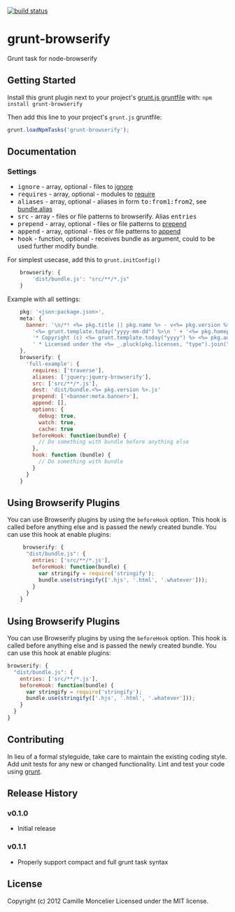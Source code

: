 [![build status](https://secure.travis-ci.org/pix/grunt-browserify.png)](http://travis-ci.org/pix/grunt-browserify)
# grunt-browserify

Grunt task for node-browserify

## Getting Started
Install this grunt plugin next to your project's [grunt.js gruntfile][getting_started] with: `npm install grunt-browserify`

Then add this line to your project's `grunt.js` gruntfile:

```javascript
grunt.loadNpmTasks('grunt-browserify');
```

[grunt]: https://github.com/cowboy/grunt
[getting_started]: https://github.com/cowboy/grunt/blob/master/docs/getting_started.md

## Documentation

### Settings

* <tt>ignore</tt> - array, optional - files to [ignore](https://github.com/substack/node-browserify/blob/master/doc/methods.markdown#bignorefile)
* <tt>requires</tt> - array, optional - modules to [require](https://github.com/substack/node-browserify/blob/master/doc/methods.markdown#brequirefile)
* <tt>aliases</tt> - array, optional - aliases in form <tt>to:from1:from2</tt>, see [bundle.alias](https://github.com/substack/node-browserify/blob/master/doc/methods.markdown#baliasto-from)
* <tt>src</tt> - array - files or file patterns to browserify. Alias <tt>entries</tt>
* <tt>prepend</tt> - array, optional - files or file patterns to [prepend](https://github.com/substack/node-browserify/blob/master/doc/methods.markdown#bprependcontent)
* <tt>append</tt> - array, optional - files or file patterns to [append](https://github.com/substack/node-browserify/blob/master/doc/methods.markdown#bappendcontent)
* <tt>hook</tt> - function, optional - receives bundle as argument, could to be used further modify bundle.


For simplest usecase, add this to ```grunt.initConfig()```

```javascript
    browserify: {
        'dist/bundle.js': "src/**/*.js"
    }
```

Example with all settings:

```javascript
    pkg: '<json:package.json>',
    meta: {
      banner: '\n/*! <%= pkg.title || pkg.name %> - v<%= pkg.version %> - ' +
        '<%= grunt.template.today("yyyy-mm-dd") %>\n ' + '<%= pkg.homepage ? "* " + pkg.homepage + "\n *\n " : "" %>' +
        '* Copyright (c) <%= grunt.template.today("yyyy") %> <%= pkg.author.name %>;\n' +
        ' * Licensed under the <%= _.pluck(pkg.licenses, "type").join(", ") %> license */'
    },
    browserify: {
      'full-example': {
        requires: ['traverse'],
        aliases: ['jquery:jquery-browserify'],
        src: ['src/**/*.js'],
        dest: 'dist/bundle.<%= pkg.version %>.js'
        prepend: ['<banner:meta.banner>'],
        append: [],
        options: {
          debug: true,
          watch: true,
          cache: true
        beforeHook: function(bundle) {
          // Do something with bundle before anything else
        },
        hook: function (bundle) {
          // Do something with bundle
        }
      }
    }
```

## Using Browserify Plugins

You can use Browserify plugins by using the `beforeHook` option. This hook is called before anything else and is passed the newly created
bundle. You can use this hook at enable plugins:

```javascript
     browserify: {
      "dist/bundle.js": {
        entries: ['src/**/*.js'],
        beforeHook: function(bundle) {
          var stringify = require('stringify');
          bundle.use(stringify(['.hjs', '.html', '.whatever']));
        }
      }
    }
```

## Using Browserify Plugins

You can use Browserify plugins by using the `beforeHook` option. This hook is called before anything else and is passed the newly created
bundle. You can use this hook at enable plugins:

```javascript
browserify: {
  "dist/bundle.js": {
    entries: ['src/**/*.js'],
    beforeHook: function(bundle) {
      var stringify = require('stringify');
      bundle.use(stringify(['.hjs', '.html', '.whatever']));
    }
  }
}
```


## Contributing
In lieu of a formal styleguide, take care to maintain the existing coding style. Add unit tests for any new or changed functionality. Lint and test your code using [grunt][grunt].

## Release History

### v0.1.0
  - Initial release

### v0.1.1
  - Properly support compact and full grunt task syntax

## License
Copyright (c) 2012 Camille Moncelier
Licensed under the MIT license.
